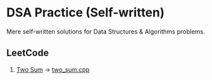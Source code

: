 # DSA Practice (Self-written)

Mere self-written solutions for Data Structures & Algorithms problems.

## LeetCode
1. [Two Sum](https://leetcode.com/problems/two-sum/) → [two_sum.cpp](leetcode/arrays/two_sum.cpp)
